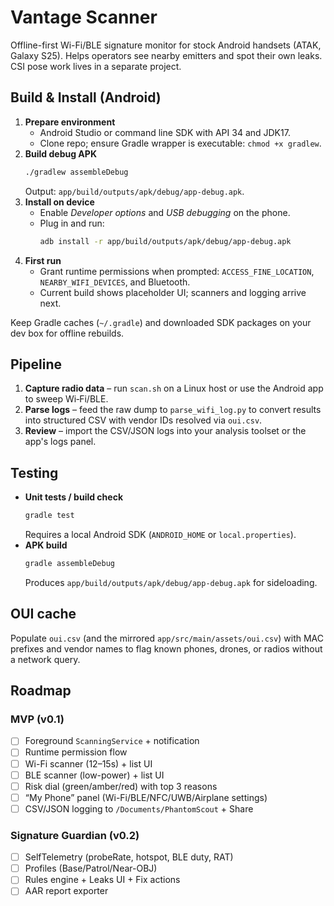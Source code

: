 # Vantage Scanner
Offline-first Wi-Fi/BLE signature monitor for stock Android handsets (ATAK, Galaxy S25).
Helps operators see nearby emitters and spot their own leaks. CSI pose work lives in a separate project.

## Build & Install (Android)
1. **Prepare environment**
   - Android Studio or command line SDK with API 34 and JDK17.
   - Clone repo; ensure Gradle wrapper is executable: `chmod +x gradlew`.
2. **Build debug APK**
   ```bash
   ./gradlew assembleDebug
   ```
   Output: `app/build/outputs/apk/debug/app-debug.apk`.
3. **Install on device**
   - Enable *Developer options* and *USB debugging* on the phone.
   - Plug in and run:
     ```bash
     adb install -r app/build/outputs/apk/debug/app-debug.apk
     ```
4. **First run**
   - Grant runtime permissions when prompted: `ACCESS_FINE_LOCATION`, `NEARBY_WIFI_DEVICES`, and Bluetooth.
   - Current build shows placeholder UI; scanners and logging arrive next.

Keep Gradle caches (`~/.gradle`) and downloaded SDK packages on your dev box for offline rebuilds.

## Pipeline
1. **Capture radio data** – run `scan.sh` on a Linux host or use the Android app to sweep Wi‑Fi/BLE.
2. **Parse logs** – feed the raw dump to `parse_wifi_log.py` to convert results into structured CSV with vendor IDs resolved via `oui.csv`.
3. **Review** – import the CSV/JSON logs into your analysis toolset or the app's logs panel.

## Testing
- **Unit tests / build check**
  ```bash
  gradle test
  ```
  Requires a local Android SDK (`ANDROID_HOME` or `local.properties`).
- **APK build**
  ```bash
  gradle assembleDebug
  ```
  Produces `app/build/outputs/apk/debug/app-debug.apk` for sideloading.

## OUI cache
Populate `oui.csv` (and the mirrored `app/src/main/assets/oui.csv`) with MAC prefixes and vendor names to flag known phones, drones, or radios without a network query.

## Roadmap
### MVP (v0.1)
- [ ] Foreground `ScanningService` + notification
- [ ] Runtime permission flow
- [ ] Wi-Fi scanner (12–15s) + list UI
- [ ] BLE scanner (low-power) + list UI
- [ ] Risk dial (green/amber/red) with top 3 reasons
- [ ] “My Phone” panel (Wi-Fi/BLE/NFC/UWB/Airplane settings)
- [ ] CSV/JSON logging to `/Documents/PhantomScout` + Share

### Signature Guardian (v0.2)
- [ ] SelfTelemetry (probeRate, hotspot, BLE duty, RAT)
- [ ] Profiles (Base/Patrol/Near-OBJ)
- [ ] Rules engine + Leaks UI + Fix actions
- [ ] AAR report exporter
